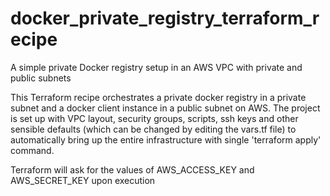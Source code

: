 # docker_private_registry_terraform_recipe
A simple private Docker registry setup in an AWS VPC with private and public subnets

This Terraform recipe orchestrates a private docker registry in a private subnet and a docker client instance in a public subnet on AWS. The project is set up with VPC layout, security groups, scripts, ssh keys and other sensible defaults (which can be changed by editing the vars.tf file) to automatically bring up the entire infrastructure with single 'terraform apply' command.

Terraform will ask for the values of AWS_ACCESS_KEY and AWS_SECRET_KEY upon execution
